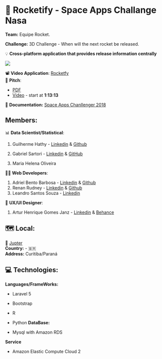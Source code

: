 # 🚀 Rocketify - Space Apps Challange Nasa

**Team:** Equipe Rocket.

**Challenge:** 3D Challenge - When will the next rocket be released.

💡 **Cross-platform application that provides release information centrally**  

![](https://github.com/xTheMay/rocketify/blob/master/rocketfyPro.png)

📽️ **Video Application**:
[Rocketfy](https://www.useloom.com/share/42e5de039e0d4cd4ae08e0bd65fb4eb7)  
🎤 **Pitch**:

-   [PDF](https://github.com/xTheMay/rocketify/NasaSpaceappsChallenge-EquipeRocket.pdf)
-   [Video](https://www.youtube.com/watch?v=3ZoZ0uCcHCw) - start at **1:13:13**

📜 **Documentation:** [Space Apps Chanllenger 2018](https://2018.spaceappschallenge.org/challenges/can-you-build/when-next-rocket-launch/teams/equipe-rocket/members)

## Members:

📊 **Data Scientist/Statistical**:

1. Guilherme Hathy - [Linkedin](https://www.linkedin.com/in/guilherme-hathy-98b51a128/) & [Github](https://github.com/guilhermehathy)

2. Gabriel Sartori - [Linkedin](https://www.linkedin.com/in/gabriel-sartori/) & [GitHub](https://github.com/GabrielSartori)

3. Maria Helena Oliveira

👨‍💻 **Web Developers**:

1. Adriel Bento Barbosa - [Linkedin](https://www.linkedin.com/in/adriel-bento-4b9921138/) & [Github](https://github.com/AdrielBento)
2. Renan Rudney - [Linkedin](https://www.linkedin.com/in/renanrudney/) & [Github](https://github.com/xTheMay)
3. Leandro Santos Souza - [Linkedin](https://www.linkedin.com/in/leandro-santos-souza/)

🎨 **UX/UI Designer**:

1. Artur Henrique Gomes Janz - [Linkedin](https://www.linkedin.com/in/arturjanz/) & [Behance](https://www.behance.net/ArturJanz)

## 🗺️ **Local**:
🏬 [Jupter](https://jupter.co/)  
**Country:** - 🇧🇷  
**Address:** Curitiba/Paraná

## 💻 Technologies:

**Languages/FrameWorks:**

- Laravel 5
- Bootstrap
- R
- Python
**DataBase:**

-   Mysql with Amazon RDS

**Service**

-   Amazon Elastic Compute Cloud 2
